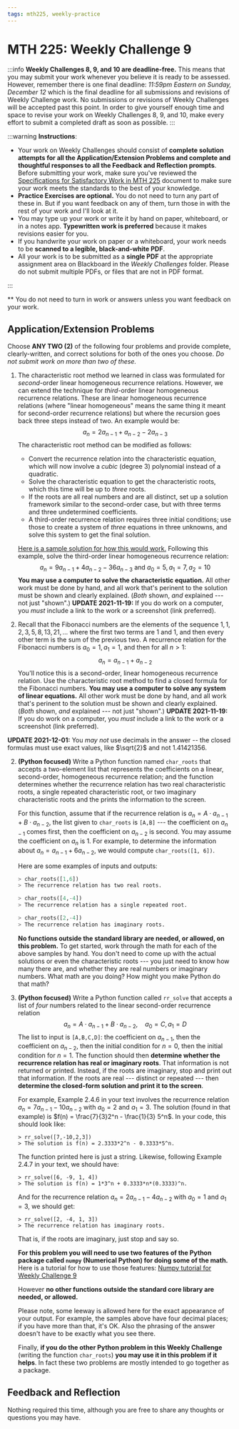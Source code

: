 ```yaml
---
tags: mth225, weekly-practice
---
```


# MTH 225: Weekly Challenge 9

:::info
**Weekly Challenges 8, 9, and 10 are deadline-free.** This means that you may submit your work whenever you believe it is ready to be assessed. However, remember there is one final deadline: *11:59pm Eastern on Sunday, December 12* which is the final deadline for all submissions and revisions of Weekly Challenge work. No submissions or revisions of Weekly Challenges will be accepted past this point. In order to give yourself enough time and space to revise your work on Weekly Challenges 8, 9, and 10, make every effort to submit a completed draft as soon as possible. 
:::




:::warning
**Instructions**: 

* Your work on Weekly Challenges should consist of **complete solution attempts for all the Application/Extension Problems and complete and thoughtful responses to all the Feedback and Reflection prompts**. Before submitting your work, make sure you've reviewed the [Specifications for Satisfactory Work in MTH 225](/Cy6P0rGZQzuOM3NwZ3ZuMw) document to make sure your work meets the standards to the best of your knowledge. 
* **Practice Exercises are optional.** You do not need to turn any part of these in. But if you want feedback on any of them, turn those in with the rest of your work and I'll look at it. 
* You may type up your work or write it by hand on paper, whiteboard, or in a notes app. **Typewritten work is preferred** because it makes revisions easier for you.
* If you handwrite your work on paper or a whiteboard, your work needs to be **scanned to a legible, black-and-white PDF**. 
* All your work is to be submitted as a **single PDF** at the appropriate assignment area on Blackboard in the *Weekly Challenges* folder. Please do not submit multiple PDFs, or files that are not in PDF format. 


:::


** You do not need to turn in work or answers unless you want feedback on your work. 


## Application/Extension Problems 

Choose **ANY TWO (2)** of the following four problems and provide complete, clearly-written, and correct solutions for both of the ones you choose. *Do not submit work on more than two of these.* 


1. The characteristic root method we learned in class was formulated for *second*-order linear homogeneous recurrence relations. However, we can extend the technique for *third*-order linear homogeneous recurrence relations. These are linear homogeneous recurrence relations (where "linear homogeneous" means the same thing it meant for second-order recurrence relations) but where the recursion goes back three steps instead of two. An example would be: 
$$a_n = 2a_{n-1} + a_{n-2} - 2a_{n-3}$$
   The characteristic root method can be modified as follows: 
   - Convert the recurrence relation into the characteristic equation, which will now involve a *cubic* (degree 3) polynomial instead of a quadratic. 
   - Solve the characteristic equation to get the characteristic roots, which this time will be up to *three* roots. 
   - If the roots are all real numbers and are all distinct, set up a solution framework similar to the second-order case, but with three terms and three undetermined coefficients. 
   - A third-order recurrence relation requires three initial conditions; use those to create a system of *three* equations in three unknowns, and solve this system to get the final solution. 
   
   [Here is a sample solution for how this would work.](/8nMdEu1rQHGQn_Ui0dM5Ww) Following this example, solve the third-order linear homogeneous recurrence relation: 
   $$a_n = 9a_{n-1} + 4a_{n-2} - 36a_{n-3} \ \text{and} \ a_0 = 5, a_1 = 7, a_2 = 10$$
   **You may use a computer to solve the characteristic equation.** All other work must be done by hand, and all work that's perinent to the solution must be shown and clearly explained. (*Both* shown, *and* explained --- not just "shown".)  **UPDATE 2021-11-19:** If you do work on a computer, you *must* include a link to the work or a screenshot (link preferred). 

2. Recall that the Fibonacci numbers are the elements of the sequence $1,1,2,3,5,8,13,21,\dots$ where the first two terms are $1$ and $1$, and then every other term is the sum of the previous two. A recurrence relation for the Fibonacci numbers is $a_0 = 1, a_1 = 1$, and then for all $n > 1$: 
$$a_n = a_{n-1} + a_{n-2}$$
You'll notice this is a second-order, linear homogeneous recurrence relation. Use the characteristic root method to find a closed formula for the Fibonacci numbers. **You may use a computer to solve any system of linear equations.** All other work must be done by hand, and all work that's perinent to the solution must be shown and clearly explained. (*Both* shown, *and* explained --- not just "shown".)  **UPDATE 2021-11-19:** If you do work on a computer, you *must* include a link to the work or a screenshot (link preferred).

**UPDATE 2021-12-01:** You *may not* use decimals in the answer -- the closed formulas must use exact values, like $\sqrt{2}$ and not $1.41421356$. 

2. **(Python focused)** Write a Python function named `char_roots` that accepts a two-element list that represents the coefficients on a linear, second-order, homogeneous recurrence relation; and the function determines whether the recurrence relation has two real characteristic roots, a single repeated characteristic root, or two imaginary characteristic roots and the prints the information to the screen. 

   For this function, assume that if the recurrence relation is $a_n = A \cdot a_{n-1} + B \cdot a_{n-2}$, the list given to `char_roots` is `[A,B]` --- the coefficient on $a_{n-1}$  comes first, then the coefficient on $a_{n-2}$ is second. You may assume the coefficient on $a_n$ is $1$. For example, to determine the information about $a_n = a_{n-1} + 6a_{n-2}$, we would compute `char_roots([1, 6])`. 
   
   Here are some examples of inputs and outputs: 
   
    ```python
    > char_roots([1,6])
    > The recurrence relation has two real roots. 
    
    > char_roots([4,-4])
    > The recurrence relation has a single repeated root. 
    
    > char_roots([2,-4])
    > The recurrence relation has imaginary roots. 
    ```
    
    **No functions outside the standard library are needed, or allowed, on this problem.** To get started, work through the math for each of the above samples by hand. You don't need to come up with the actual solutions or even the characteristic roots --- you just need to know how many there are, and whether they are real numbers or imaginary numbers. What math are you doing? How might you make Python do that math? 

2. **(Python focused)** Write a Python function called `rr_solve` that accepts a list of *four* numbers related to the linear second-order recurrence relation
$$a_n = A \cdot a_{n-1} + B \cdot a_{n-2}, \quad a_0 = C, a_1 = D$$
The list to input is `[A,B,C,D]`: the coefficient on $a_{n-1}$, then the coefficient on $a_{n-2}$, then the initial condition for $n=0$, then the initial condition for $n=1$. The function should then **determine whether the recurrence relation has real or imaginary roots**. That information is not returned or printed. Instead, if the roots are imaginary, stop and print out that information. If the roots are real --- distinct or repeated --- then **determine the closed-form solution and print it to the screen**. 

   For example, Example 2.4.6 in your text involves the recurrence relation $a_n = 7a_{n-1} - 10 a_{n-2}$ with $a_0 = 2$ and $a_1 = 3$. The solution (found in that example) is $f(n) = \frac{7}{3}2^n - \frac{1}{3} 5^n$. In your code, this should look like: 
   ```
   > rr_solve([7,-10,2,3])
   > The solution is f(n) = 2.3333*2^n - 0.3333*5^n. 
    ```
   The function printed here is just a string. Likewise, following Example 2.4.7 in your text, we should have: 
    ```
    > rr_solve([6, -9, 1, 4])
    > The solution is f(n) = 1*3^n + 0.3333*n*(0.3333)^n. 
    ```
   And for the recurrence relation $a_n = 2a_{n-1} - 4a_{n-2}$ with $a_0 = 1$ and $a_1 = 3$, we should get: 
   ```
   > rr_solve([2, -4, 1, 3])
   > The recurrence relation has imaginary roots.
    ```
   That is, if the roots are imaginary, just stop and say so. 
   
   **For this problem you will need to use two features of the Python package called `numpy` (Numerical Python) for doing some of the math.** Here is a tutorial for how to use those features: [Numpy tutorial for Weekly Challenge 9](/I7v3HC89SXCsEPwwZ8SiZA)
   
   However **no other functions outside the standard core library are needed, or allowed.** 
   
   Please note, some leeway is allowed here for the exact appearance of your output. For example, the samples above have four decimal places; if you have more than that, it's OK. Also the phrasing of the answer doesn't have to be exactly what you see there. 
   
   Finally, **if you do the other Python problem in this Weekly Challenge** (writing the function `char_roots`) **you may use it in this problem if it helps**. In fact these two problems are mostly intended to go together as a package. 

## Feedback and Reflection 

Nothing required this time, although you are free to share any thoughts or questions you may have. 